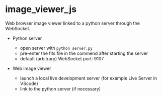 # image_viewer_js

Web browser image viewer linked to a python server through the WebSocket. 

- Python server
  - open server with `python server.py`
  - pre-enter the fits file in the commend after starting the server
  - default (arbitrary) WebSocket port: 9107

- Web image viewer
  - launch a local live development server (for example Live Server in VScode)
  - link to the python server (if necessary)
